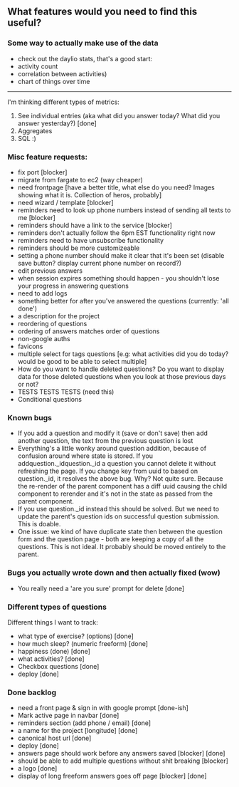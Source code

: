 ## What features would you need to find this useful?

### Some way to actually make use of the data

- check out the daylio stats, that's a good start:
- activity count
- correlation between activities)
- chart of things over time

----

I'm thinking different types of metrics:

1. See individual entries (aka what did you answer today? What did you answer yesterday?) [done]
2. Aggregates
3. SQL :)

### Misc feature requests:

- fix port [blocker]
- migrate from fargate to ec2 (way cheaper)
- need frontpage [have a better title, what else do you need? Images showing what it is. Collection of heros, probably]
- need wizard / template [blocker]
- reminders need to look up phone numbers instead of sending all texts to me [blocker]
- reminders should have a link to the service [blocker]
- reminders don't actually follow the 6pm EST functionality right now
- reminders need to have unsubscribe functionality
- reminders should be more customizeable
- setting a phone number should make it clear that it's been set (disable save button? display current phone number on record?)
- edit previous answers
- when session expires something should happen - you shouldn't lose your progress in answering questions
- need to add logs
- something better for after you've answered the questions (currently: 'all done')
- a description for the project
- reordering of questions
- ordering of answers matches order of questions
- non-google auths
- favicons
- multiple select for tags questions [e.g: what activities did you do today? would be good to be able to select multiple]
- How do you want to handle deleted questions? Do you want to display data for those deleted questions when you look at those previous days or not?
- TESTS TESTS TESTS (need this)
- Conditional questions

### Known bugs

- If you add a question and modify it (save or don't save) then add another question, the text from the previous question is lost
- Everything's a little wonky around question addition, because of confusion around where state is stored. If you addquestion._idquestion._id a question you cannot delete it without refreshing the page. If you change key from uuid to based on question._id, it resolves the above bug. Why? Not quite sure. Because the re-render of the parent component has a diff uuid causing the child component to rerender and it's not in the state as passed from the parent component.
- If you use question._id instead this should be solved. But we need to update the parent's question ids on successful question submission. This is doable.
- One issue: we kind of have duplicate state then between the question form and the question page - both are keeping a copy of all the questions. This is not ideal. It probably should be moved entirely to the parent.

### Bugs you actually wrote down and then actually fixed (wow)

- You really need a 'are you sure' prompt for delete [done]

### Different types of questions

Different things I want to track:

- what type of exercise? (options) [done]
- how much sleep? (numeric freeform) [done]
- happiness (done) [done]
- what activities? [done]
- Checkbox questions [done]
- deploy [done]

### Done backlog
- need a front page & sign in with google prompt [done-ish]
- Mark active page in navbar [done]
- reminders section (add phone / email) [done]
- a name for the project [longitude] [done]
- canonical host url [done]
- deploy [done]
- answers page should work before any answers saved [blocker] [done]
- should be able to add multiple questions without shit breaking [blocker]
- a logo [done]
- display of long freeform answers goes off page [blocker] [done]
